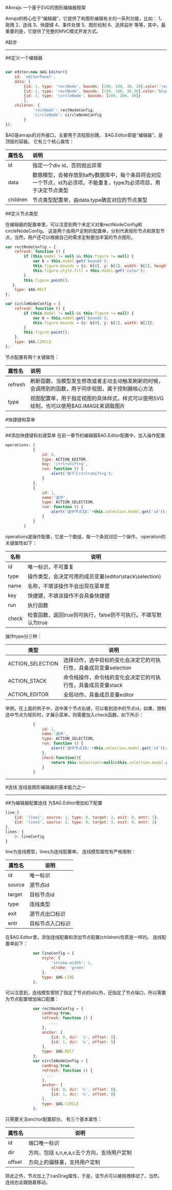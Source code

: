 #Anrajs 一个基于SVG的图形编辑器框架

Anrajs的核心在于“编辑器”，它提供了和图形编辑有关的一系列功能，比如：
1、拖拽
2、连线
3、快捷键
4、事件处理
5、图形绘制
6、选择监听
等等，其中，最重要的是，它提供了完整的MVC模式开发方式。






#起步


------------


##定义一个编辑器

```javascript

var editor=new $AG.Editor({
	id: 'editorPanel',
	data: [
		{id: 1, type: 'rectNode', bounds: [100, 100, 30, 30],color:'red'},
		{id: 2, type: 'rectNode', bounds: [150, 100, 30,30],color:'blue'},
		{id: 3, type: 'circleNode', bounds: [200, 200, 40]}
		],
	children: {
			'rectNode': rectNodeConfig,
			'circleNode': circleNodeConfig
		}
});

```

$AG是anrajs的对外接口，主要用于流程图创建。
$AG.Editor即是“编辑器”，是顶层的容器。
它有三个核心属性：

|  属性名 | 说明  |
| :------------ | :------------ |
| id  | 指定一个div id，否则抛出异常  |
|  data |  数据模型，会被存放到taffy数据库中，每个条目将会对应一个节点，id为必须项，不能重复，type为必须项目，用于决定节点类型 |
|children|节点类型配置单，由data.type确定对应的节点类型|



##定义节点类型

在编辑器的配置单里，可以注意到两个未定义对象rectNodeConfig和circleNodeConfig。
这是两个由用户定制的配置单，分别代表矩形节点和原型节点，当然，用户还可以根据自己的需求定制更加丰富的节点图形。

```javascript
var rectNodeConfig = {
	refresh: function () {
		if (this.model != null && this.figure != null) {
			var b = this.model.get('bounds');
			this.figure.bounds = {x: b[0], y: b[1], width: b[2], height: b[3]};
			this.figure.style.fill = this.model.get('color');
		}
		this.figure.paint();
   },
	type: $AG.RECT
};

var circleNodeConfig = {
	refresh: function () {
		if (this.model != null && this.figure != null) {
			var b = this.model.get('bounds');
			this.figure.bounds = {x: b[0], y: b[1], width: b[2]};
		}
		this.figure.paint();
	},
	type: $AG.CIRCLE
};

```

节点配置有两个关键属性：


|  属性名 | 说明  |
| :------------ | :------------ |
| refresh  | 刷新函数，当模型发生修改或者主动主动触发刷新的时候，会调用到的函数，用于同步视图，属于控制器核心方法  |
|  type |  视图配置单，用于指定视图的具体样式，样式可以使用SVG绘制，也可以使用$AG.IMAGE来调取图片|


<p>

#快捷键和菜单

------------



##添加快捷键和右键菜单
在前一章节的编辑器$AG.Editor配置中，加入操作配置
```javascript
operations: [
			{
				id: 0,
				type: ACTION_EDITOR,
				key: 'ctrl+shift+g',
				run: function () {
					alert('按下了ctrl+shift+g');
				}
			},
			{
				id: 1,
				name:'选中',
				type: ACTION_SELECTION,
				run: function () {
					alert('选中节点ID:'+this.selection.model.get('id'));
				}
			}
		]
```

operations是操作配置，它是一个数组，每一个条目对应一个操作。
operation的关键属性如下：

|  名称 |说明   |
| ------------ | ------------ |
|  id |唯一标识，不可重复   |
|   type| 操作类型，会决定可用的成员变量(editor\stack\selection)  |
|name|名称，不填该操作不会出现在菜单里|
|key|快捷键，不填该操作不会具备快捷键|
|run|执行函数|
|check|检查函数，返回true则可执行，false则不可执行。不填写默认为true|


操作type分三种：

| 类型  | 说明  |
| ------------ | ------------ |
| ACTION_SELECTION  | 选择动作，选中目标的变化会决定它的可执行性，具备成员变量selection  |
|ACTION_STACK | 命令栈操作，命令栈的变化会决定它的可执行性，具备成员变量stack |
|  ACTION_EDITOR |  全局动作，具备成员变量editor |


举例，在上面的例子中，选中某个节点右键，可以看到选中的节点id，如果，限制选中节点为矩形时，才展示菜单，则需要加入check函数，如下所示：

```javascript
			{
				id: 1,
				name:'选中',
				type: ACTION_SELECTION,
				run: function () {
					alert('选中节点ID:'+this.selection.model.get('id'));
				},
				check:function(){
					return this.selection!=null&&this.selection.model.get('type')=='rectNode';
				}
			}

```

------------



#连线
连线是图形编辑器的基本能力之一

------------


##为编辑器配置连线
为$AG.Editor增加如下配置
```javascript
line:[
	{id: 'line1', source: 1, type: 0, target: 3, exit: 0, entr: 1},
	{id: 'line2', source: 2, type: 0, target: 3, exit: 0, entr: 2}
],
lines: {
    0: lineConfig
}
```
line为连线模型，lines为连线配置单。
连线模型属性有严格限制：

| 属性名  |说明   |
| ------------ | ------------ |
|id   |唯一标识   |
|source   | 源节点id  |
|  target | 目标节点id  |
|  type | 连线类型  |
|  exit | 源节点出口标识  |
|entr|目标节点入口标识|


在$AG.Editor里，添加连线配置和添加节点配置(children)性质是一样的。
连线配置单如下：

```javascript
            var lineConfig = {
                style: {
                    'stroke-width': 1,
                    stroke: 'green'
                },
                type: $AG.LINE
            };
```

可以注意到，连线模型里除了指定了节点的id以外，还指定了节点端口，所以需要为节点配置增加端口配置：
```javascript
            var rectNodeConfig = {
                canDrag:true,
                refresh: function () {
                   ....
                },
                anchor: [
                    {id: 0, dir: 's', offset: 5},
                    {id: 1, dir: 's', offset: 5}
                ],
                type: $AG.RECT
            };
            var circleNodeConfig = {
                canDrag:true,
                refresh: function () {
                  ...
                },
                anchor: [
                    {id: 0, dir: 'c', offset: 0},
                    {id: 1, dir: 'n', offset: 0}
                ],
                type: $AG.CIRCLE
            };
```

只需要关注anchor配置部分。
有三个基本属性：

| 属性名  |说明   |
| ------------ | ------------ |
| id  |端口唯一标识   |
|  dir |方向，包括 s,n,e,a,c五个方向，支持用户定制|
|offset|方向上的偏移量，支持用户定制|

除此之外，节点加上了canDrag属性，于是，该节点可以被拖拽移动了，当然，连线也会跟随着移动。


